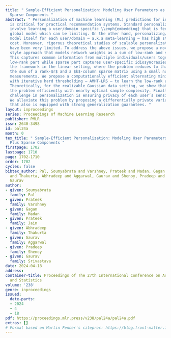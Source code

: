 ```yaml
---
title: " Sample-Efficient Personalization: Modeling User Parameters as Low Rank Plus
  Sparse Components "
abstract: " Personalization of machine learning (ML) predictions for individual users/domains/enterprises
  is critical for practical recommendation systems. Standard personalization approaches
  involve learning a user/domain specific \\emph{embedding} that is fed into a fixed
  global model which can be limiting. On the other hand, personalizing/fine-tuning
  model itself for each user/domain — a.k.a meta-learning — has high storage/infrastructure
  cost. Moreover, rigorous theoretical studies of scalable personalization approaches
  have been very limited. To address the above issues, we propose a novel meta-learning
  style approach that models network weights as a sum of low-rank and sparse components.
  This captures common information from multiple individuals/users together in the
  low-rank part while sparse part captures user-specific idiosyncrasies. We then study
  the framework in the linear setting, where the problem reduces to that of estimating
  the sum of a rank-$r$ and a $k$-column sparse matrix using a small number of linear
  measurements. We propose a computationally efficient alternating minimization method
  with iterative hard thresholding — AMHT-LRS — to learn the low-rank and sparse part.
  Theoretically, for the realizable Gaussian data setting, we show that AMHT-LRS solves
  the problem efficiently with nearly optimal sample complexity. Finally, a significant
  challenge in personalization is ensuring privacy of each user’s sensitive data.
  We alleviate this problem by proposing a differentially private variant of our method
  that also is equipped with strong generalization guarantees. "
layout: inproceedings
series: Proceedings of Machine Learning Research
publisher: PMLR
issn: 2640-3498
id: pal24a
month: 0
tex_title: " Sample-Efficient Personalization: Modeling User Parameters as Low Rank
  Plus Sparse Components "
firstpage: 1702
lastpage: 1710
page: 1702-1710
order: 1702
cycles: false
bibtex_author: Pal, Soumyabrata and Varshney, Prateek and Madan, Gagan and Jain, Prateek
  and Thakurta, Abhradeep and Aggarwal, Gaurav and Shenoy, Pradeep and Srivastava,
  Gaurav
author:
- given: Soumyabrata
  family: Pal
- given: Prateek
  family: Varshney
- given: Gagan
  family: Madan
- given: Prateek
  family: Jain
- given: Abhradeep
  family: Thakurta
- given: Gaurav
  family: Aggarwal
- given: Pradeep
  family: Shenoy
- given: Gaurav
  family: Srivastava
date: 2024-04-18
address:
container-title: Proceedings of The 27th International Conference on Artificial Intelligence
  and Statistics
volume: '238'
genre: inproceedings
issued:
  date-parts:
  - 2024
  - 4
  - 18
pdf: https://proceedings.mlr.press/v238/pal24a/pal24a.pdf
extras: []
# Format based on Martin Fenner's citeproc: https://blog.front-matter.io/posts/citeproc-yaml-for-bibliographies/
---
```

